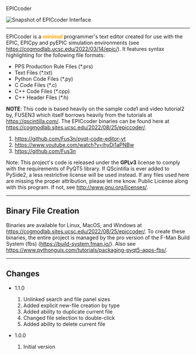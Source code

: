 EPICcoder

![Snapshot of EPICcoder Interface](https://cogmodlab.sites.ucsc.edu/files/2022/08/epiccoder_ui_interface_snapshot-1024x925.png)

---

EPICcoder is a _**<font color="orange">minimal</font>**_ programmer's text editor created for use with the EPIC, EPICpy and pyEPIC simulation environments (see <https://cogmodlab.ucsc.edu/2022/03/14/epic/>). It features syntax highlighting for the following file formats:  

* PPS Production Rule Files (*.prs)  
* Text Files (*.txt)  
* Python Code Files (*.py)
* C Code Files (*.c)  
* C++ Code Files (*.cpp)
* C++ Header Files (*.h)

**NOTE**: This code is based heavily on the sample code1 and video tutorial2 by, FUSEN3 which itself borrows heavily from the tutorials at <https://qscintilla.com/>.
The EPICcoder binaries can be found here at <https://cogmodlab.sites.ucsc.edu/2022/08/25/epiccoder/>.
1. <https://github.com/Fus3n/pyqt-code-editor-yt>
2. <https://www.youtube.com/watch?v=ihyDi1aPNBw>
3. <https://github.com/Fus3n>

Note: This project's code is released under the **GPLv3** license to comply with the requirements of PyQT5 library. If QScintilla is ever added to PySide2, a less restrictive license will be used instead. If any files used here are missing the proper attribution, please let me know.
 Public License along with this program.  If not, see <http://www.gnu.org/licenses/>.

---

## Binary File Creation

Binaries are available for Linux, MacOS, and Windows at <https://cogmodlab.sites.ucsc.edu/2022/08/25/epiccoder/>.
To create these binaries, the entire project is managed by the pro version of the F-Man Build System (fbs) (<https://build-system.fman.io/>). Also see <https://www.pythonguis.com/tutorials/packaging-pyqt5-apps-fbs/>.

---

## Changes

- 1.1.0
  1. Unlinked search and file panel sizes 
  2. Added explicit new-file creation by type
  3. Added ability to duplicate current file
  4. Changed file selection to double-click
  5. Added ability to delete current file

- 1.0.0
  1. Initial version

